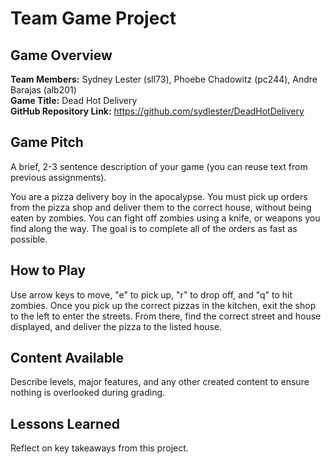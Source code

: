 # Team Game Project

## Game Overview

**Team Members:** Sydney Lester (sll73), Phoebe Chadowitz (pc244), Andre Barajas (alb201)\
**Game Title:** Dead Hot Delivery\
**GitHub Repository Link:** https://github.com/sydlester/DeadHotDelivery

## Game Pitch

A brief, 2-3 sentence description of your game (you can reuse text from previous assignments).

You are a pizza delivery boy in the apocalypse. You must pick up orders from the pizza shop and deliver them to the correct house, without being eaten by zombies. You can fight off zombies using a knife, or weapons you find along the way. The goal is to complete all of the orders as fast as possible.

## How to Play

Use arrow keys to move, "e" to pick up, "r" to drop off, and "q" to hit zombies. Once you pick up the correct pizzas in the kitchen, exit the shop to the left to enter the streets. From there, find the correct street and house displayed, and deliver the pizza to the listed house.

## Content Available

Describe levels, major features, and any other created content to ensure nothing is overlooked during grading.

## Lessons Learned

Reflect on key takeaways from this project.
